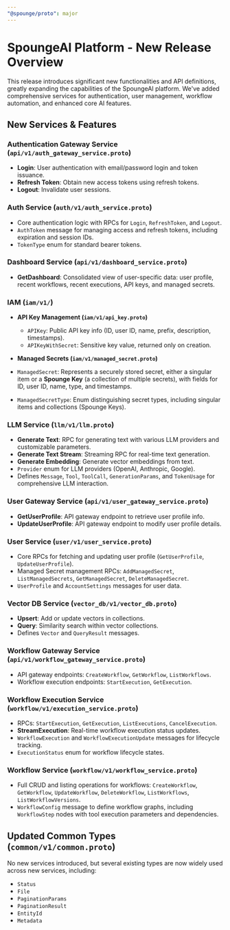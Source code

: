 ```yaml
---
"@spounge/proto": major
---
```

 

# SpoungeAI Platform - New Release Overview

This release introduces significant new functionalities and API definitions, greatly expanding the capabilities of the SpoungeAI platform. We've added comprehensive services for authentication, user management, workflow automation, and enhanced core AI features.

## New Services & Features

### Authentication Gateway Service (`api/v1/auth_gateway_service.proto`)

* **Login**: User authentication with email/password login and token issuance.
* **Refresh Token**: Obtain new access tokens using refresh tokens.
* **Logout**: Invalidate user sessions.

### Auth Service (`auth/v1/auth_service.proto`)

* Core authentication logic with RPCs for `Login`, `RefreshToken`, and `Logout`.
* `AuthToken` message for managing access and refresh tokens, including expiration and session IDs.
* `TokenType` enum for standard bearer tokens.

### Dashboard Service (`api/v1/dashboard_service.proto`)

* **GetDashboard**: Consolidated view of user-specific data: user profile, recent workflows, recent executions, API keys, and managed secrets.

### IAM (`iam/v1/`)

* **API Key Management (`iam/v1/api_key.proto`)**

  * `APIKey`: Public API key info (ID, user ID, name, prefix, description, timestamps).
  * `APIKeyWithSecret`: Sensitive key value, returned only on creation.
* **Managed Secrets (`iam/v1/managed_secret.proto`)**

* `ManagedSecret`: Represents a securely stored secret, either a singular item or a **Spounge Key** (a collection of multiple secrets), with fields for ID, user ID, name, type, and timestamps.
* `ManagedSecretType`: Enum distinguishing secret types, including singular items and collections (Spounge Keys).


### LLM Service (`llm/v1/llm.proto`)

* **Generate Text**: RPC for generating text with various LLM providers and customizable parameters.
* **Generate Text Stream**: Streaming RPC for real-time text generation.
* **Generate Embedding**: Generate vector embeddings from text.
* `Provider` enum for LLM providers (OpenAI, Anthropic, Google).
* Defines `Message`, `Tool`, `ToolCall`, `GenerationParams`, and `TokenUsage` for comprehensive LLM interaction.

### User Gateway Service (`api/v1/user_gateway_service.proto`)

* **GetUserProfile**: API gateway endpoint to retrieve user profile info.
* **UpdateUserProfile**: API gateway endpoint to modify user profile details.

### User Service (`user/v1/user_service.proto`)

* Core RPCs for fetching and updating user profile (`GetUserProfile`, `UpdateUserProfile`).
* Managed Secret management RPCs: `AddManagedSecret`, `ListManagedSecrets`, `GetManagedSecret`, `DeleteManagedSecret`.
* `UserProfile` and `AccountSettings` messages for user data.

### Vector DB Service (`vector_db/v1/vector_db.proto`)

* **Upsert**: Add or update vectors in collections.
* **Query**: Similarity search within vector collections.
* Defines `Vector` and `QueryResult` messages.

### Workflow Gateway Service (`api/v1/workflow_gateway_service.proto`)

* API gateway endpoints: `CreateWorkflow`, `GetWorkflow`, `ListWorkflows`.
* Workflow execution endpoints: `StartExecution`, `GetExecution`.

### Workflow Execution Service (`workflow/v1/execution_service.proto`)

* RPCs: `StartExecution`, `GetExecution`, `ListExecutions`, `CancelExecution`.
* **StreamExecution**: Real-time workflow execution status updates.
* `WorkflowExecution` and `WorkflowExecutionUpdate` messages for lifecycle tracking.
* `ExecutionStatus` enum for workflow lifecycle states.

### Workflow Service (`workflow/v1/workflow_service.proto`)

* Full CRUD and listing operations for workflows: `CreateWorkflow`, `GetWorkflow`, `UpdateWorkflow`, `DeleteWorkflow`, `ListWorkflows`, `ListWorkflowVersions`.
* `WorkflowConfig` message to define workflow graphs, including `WorkflowStep` nodes with tool execution parameters and dependencies.


## Updated Common Types (`common/v1/common.proto`)

No new services introduced, but several existing types are now widely used across new services, including:

* `Status`
* `File`
* `PaginationParams`
* `PaginationResult`
* `EntityId`
* `Metadata`
 